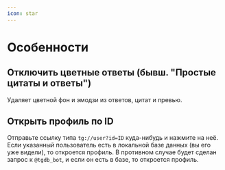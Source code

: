 ```yaml
---
icon: star
---
```


# Особенности

## Отключить цветные ответы (бывш. "Простые цитаты и ответы")

Удаляет цветной фон и эмодзи из ответов, цитат и превью.

## Открыть профиль по ID

Отправьте ссылку типа `tg://user?id=ID` куда-нибудь и нажмите на неё. Если указанный пользователь есть в локальной базе данных (вы его уже видели), то откроется профиль.
В противном случае будет сделан запрос к `@tgdb_bot`, и если он есть в базе, то откроется профиль.
